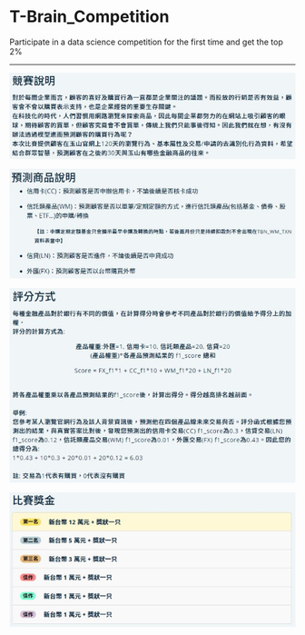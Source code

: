 # T-Brain_Competition
Participate in a data science competition for the first time and get the top 2%

***

![image](https://github.com/justdoit1991/T-Brain_Competition/blob/master/img/1.JPG)

![image](https://github.com/justdoit1991/T-Brain_Competition/blob/master/img/2.JPG)

![image](https://github.com/justdoit1991/T-Brain_Competition/blob/master/img/3.JPG)

![image](https://github.com/justdoit1991/T-Brain_Competition/blob/master/img/4.JPG)
